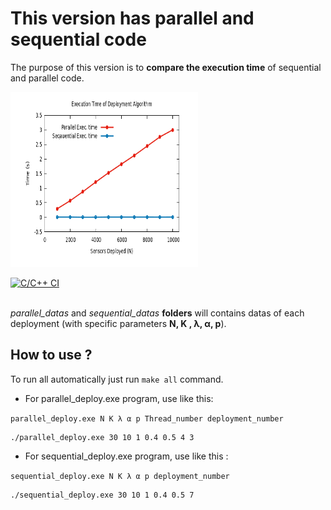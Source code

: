 # This version has parallel and sequential code

The purpose of this version is to <b>compare the execution time</b> of sequential and parallel code. 

<img src="./resultats_par_vs_seq.png" alt="grapic" width="300" height="280"/>

[ ![ C/C++ CI ](https://github.com/NanfackSteve/Sensors_Deployment_in_LWSN/actions/workflows/c-actions-CI.yml/badge.svg?branch=main&event=push) ](https://github.com/NanfackSteve/Sensors_Deployment_in_LWSN/actions/workflows/c-actions-CI.yml)

<br/><em>parallel_datas</em> and <em>sequential_datas</em> <b>folders</b> will contains datas of each deployment (with specific parameters <b>N, K , λ, α, p</b>).

## How to use ?

To run all automatically just run `make all` command.

<ul>
    <li>For parallel_deploy.exe program, use like this:</li>
</ul>

`parallel_deploy.exe N K λ α p Thread_number deployment_number`

```
./parallel_deploy.exe 30 10 1 0.4 0.5 4 3
```

<ul>
    <li>For sequential_deploy.exe program, use like this :</li>
</ul>

`sequential_deploy.exe N K λ α p deployment_number`

```
./sequential_deploy.exe 30 10 1 0.4 0.5 7
```
